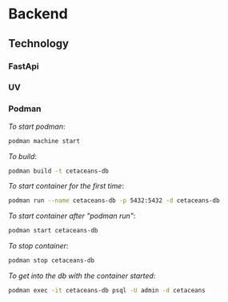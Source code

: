 # Backend

## Technology

### FastApi

### UV

### Podman
    
*To start podman*: 
```bash 
podman machine start 
```

*To build*: 
```bash 
podman build -t cetaceans-db 
```

*To start container for the first time*: 
```bash 
podman run --name cetaceans-db -p 5432:5432 -d cetaceans-db 
```

*To start container after "podman run"*: 
```bash 
podman start cetaceans-db 
```

*To stop container*: 
```bash 
podman stop cetaceans-db 
```

*To get into the db with the container started*: 
```bash 
podman exec -it cetaceans-db psql -U admin -d cetaceans 
```

